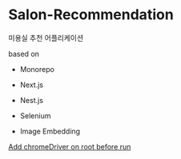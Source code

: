 # Salon-Recommendation

미용실 추천 어플리케이션

based on

- Monorepo

- Next.js

- Nest.js

- Selenium

- Image Embedding

[Add chromeDriver on root before run](http://chromedriver.storage.googleapis.com/index.html)

